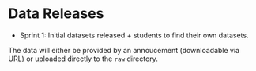 # Data Releases
- Sprint 1: Initial datasets released + students to find their own datasets.

The data will either be provided by an annoucement (downloadable via URL) or uploaded directly to the `raw` directory.
